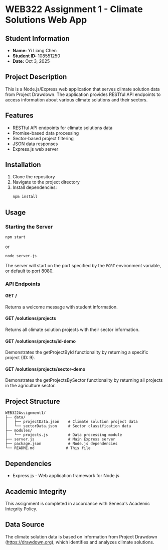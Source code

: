 # WEB322 Assignment 1 - Climate Solutions Web App

## Student Information
- **Name:** Yi Liang Chen
- **Student ID:** 108551250
- **Date:** Oct 3, 2025

## Project Description
This is a Node.js/Express web application that serves climate solution data from Project Drawdown. The application provides RESTful API endpoints to access information about various climate solutions and their sectors.

## Features
- RESTful API endpoints for climate solutions data
- Promise-based data processing
- Sector-based project filtering
- JSON data responses
- Express.js web server

## Installation

1. Clone the repository
2. Navigate to the project directory
3. Install dependencies:
   ```bash
   npm install
   ```

## Usage

### Starting the Server
```bash
npm start
```
or
```bash
node server.js
```

The server will start on the port specified by the `PORT` environment variable, or default to port 8080.

### API Endpoints

#### GET /
Returns a welcome message with student information.

#### GET /solutions/projects
Returns all climate solution projects with their sector information.

#### GET /solutions/projects/id-demo
Demonstrates the getProjectById functionality by returning a specific project (ID: 9).

#### GET /solutions/projects/sector-demo
Demonstrates the getProjectsBySector functionality by returning all projects in the agriculture sector.

## Project Structure
```
WEB322Assignment1/
├── data/
│   ├── projectData.json    # Climate solution project data
│   └── sectorData.json     # Sector classification data
├── modules/
│   └── projects.js         # Data processing module
├── server.js               # Main Express server
├── package.json            # Node.js dependencies
└── README.md              # This file
```

## Dependencies
- Express.js - Web application framework for Node.js

## Academic Integrity
This assignment is completed in accordance with Seneca's Academic Integrity Policy.

## Data Source
The climate solution data is based on information from Project Drawdown (https://drawdown.org), which identifies and analyzes climate solutions.

